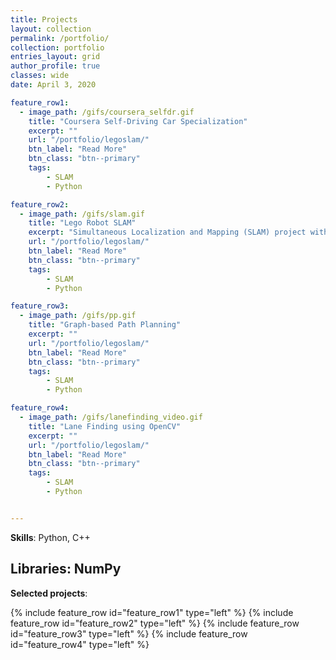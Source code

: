 ```yaml
---
title: Projects
layout: collection
permalink: /portfolio/
collection: portfolio
entries_layout: grid
author_profile: true
classes: wide
date: April 3, 2020

feature_row1:
  - image_path: /gifs/coursera_selfdr.gif
    title: "Coursera Self-Driving Car Specialization"
    excerpt: ""
    url: "/portfolio/legoslam/"
    btn_label: "Read More"
    btn_class: "btn--primary"
    tags:
        - SLAM
        - Python

feature_row2:
  - image_path: /gifs/slam.gif
    title: "Lego Robot SLAM"
    excerpt: "Simultaneous Localization and Mapping (SLAM) project with a 2D robot environment"
    url: "/portfolio/legoslam/"
    btn_label: "Read More"
    btn_class: "btn--primary"
    tags:
        - SLAM
        - Python

feature_row3:
  - image_path: /gifs/pp.gif
    title: "Graph-based Path Planning"
    excerpt: ""
    url: "/portfolio/legoslam/"
    btn_label: "Read More"
    btn_class: "btn--primary"
    tags:
        - SLAM
        - Python

feature_row4:
  - image_path: /gifs/lanefinding_video.gif
    title: "Lane Finding using OpenCV"
    excerpt: ""
    url: "/portfolio/legoslam/"
    btn_label: "Read More"
    btn_class: "btn--primary"
    tags:
        - SLAM
        - Python


---
```


**Skills**: Python, C++

**Libraries**: NumPy
----------------------------------------------------------
**Selected projects**:

{% include feature_row id="feature_row1" type="left" %}
{% include feature_row id="feature_row2" type="left" %}
{% include feature_row id="feature_row3" type="left" %}
{% include feature_row id="feature_row4" type="left" %}
